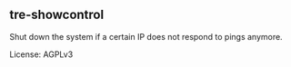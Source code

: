 tre-showcontrol
---

Shut down the system if a certain IP does not respond to pings anymore.

License: AGPLv3
